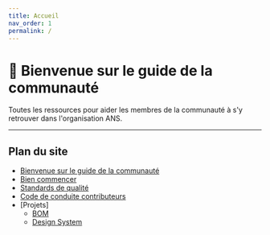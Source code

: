 ```yaml
---
title: Accueil
nav_order: 1
permalink: /
---
```


# 🧭 Bienvenue sur le guide de la communauté

Toutes les ressources pour aider les membres de la communauté à s'y retrouver dans l'organisation ANS.

***

## Plan du site

* [Bienvenue sur le guide de la communauté](index.md)
* [Bien commencer](biencommencer.md)
* [Standards de qualité](docs/standards.md)
* [Code de conduite contributeurs](CODE_OF_CONDUCT.md)
* [Projets] 
    * [BOM](docs/bom.md)
    * [Design System](docs/designsystem.md)
